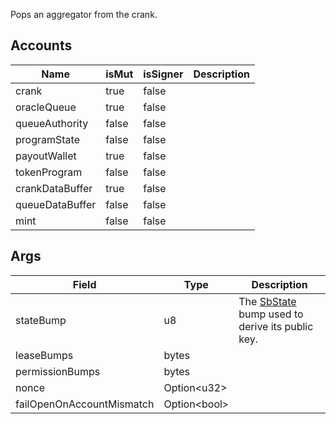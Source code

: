 Pops an aggregator from the crank.

## Accounts

| Name            | isMut | isSigner | Description |
| --------------- | ----- | -------- | ----------- |
| crank           | true  | false    |             |
| oracleQueue     | true  | false    |             |
| queueAuthority  | false | false    |             |
| programState    | false | false    |             |
| payoutWallet    | true  | false    |             |
| tokenProgram    | false | false    |             |
| crankDataBuffer | true  | false    |             |
| queueDataBuffer | false | false    |             |
| mint            | false | false    |             |

## Args

| Field                     | Type               | Description                                                                           |
| ------------------------- | ------------------ | ------------------------------------------------------------------------------------- |
| stateBump                 | u8                 | The [SbState](/feeds/solana/idl/accounts/SbState) bump used to derive its public key. |
| leaseBumps                | bytes              |                                                                                       |
| permissionBumps           | bytes              |                                                                                       |
| nonce                     | Option&lt;u32&gt;  |                                                                                       |
| failOpenOnAccountMismatch | Option&lt;bool&gt; |                                                                                       |
